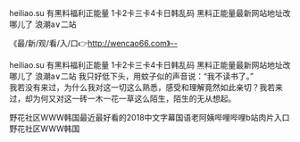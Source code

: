 heiliao.su 有黑料福利正能量
1卡2卡三卡4卡日韩乱码
黑料正能量最新网站地址改哪儿了
浪潮a∨二站


《最/新/观/看/入/口👉http://wencao66.com》--

heiliao.su 有黑料福利正能量
1卡2卡三卡4卡日韩乱码
黑料正能量最新网站地址改哪儿了
浪潮a∨二站
我只好低下头，用蚊子似的声音说：“我不读书了。”　　
　　我若没有来过，为什么我对这一切这么熟悉，感受和理解竟然如此亲切？我若来过，却为何又对这一砖一木一花一草这么陌生，陌生的无从想起。





野花社区WWW韩国最近最好看的2018中文字幕国语老阿姨哔哩哔哩b站肉片入口野花社区WWW韩国
